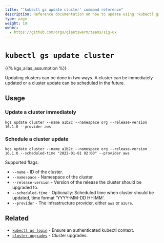 ```yaml
---
title: "'kubectl gs update cluster' command reference"
description: Reference documentation on how to update using 'kubectl gs'.
type: page
weight: 10
owner:
  - https://github.com/orgs/giantswarm/teams/sig-ux
---
```


# `kubectl gs update cluster`

{{% kgs_alias_assumption %}}

Updating clusters can be done in two ways. A cluster can be immediately updated or a cluster update can be scheduled in the future.

## Usage

### Update a cluster immediately

```nohighlight
kgs update cluster --name a1b2c --namespace org --release-version 16.1.0 --provider aws
```

### Schedule a cluster update

```nohighlight
kgs update cluster --name a1b2c --namespace org --release-version 16.1.0 --scheduled-time "2022-01-01 02:00" --provider aws
```

Supported flags:

- `--name` - ID of the cluster.
- `--namespace` - Namespace of the cluster.
- `--release-version` - Version of the release the cluster should be upgraded to.
- `--scheduled-time` - Optionally: Scheduled time when cluster should be updated, time format 'YYYY-MM-DD HH:MM'.
- `--provider` - The infrastructure provider, either `aws` or `azure`.

## Related

- [`kubectl gs login`](/reference/kubectl-gs/login/) - Ensure an authenticated kubectl context.
- [`cluster-upgrades`](/reference/cluster-upgrades) - Cluster upgrades.
